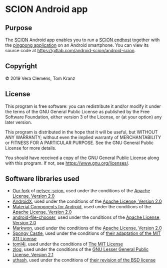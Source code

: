 # SCION Android app
## Purpose
The [SCION](https://www.scion-architecture.net/) Android app enables you to run a [SCION endhost](https://netsec-ethz.github.io/scion-tutorials/general_scion_configuration/setup_endhost/) together with the [pingpong application](https://netsec-ethz.github.io/scion-tutorials/general_scion_configuration/verifying_scion_installation/#run-pingpong-client) on an Android smartphone.
You can view its source code at <https://gitlab.com/android-scion/android-scion>.

## Copyright
© 2019 Vera Clemens, Tom Kranz

## License
This program is free software: you can redistribute it and/or modify it under the terms of the GNU General Public License as published by the Free Software Foundation, either version 3 of the License, or (at your option) any later version.

This program is distributed in the hope that it will be useful, but WITHOUT ANY WARRANTY; without even the implied warranty of MERCHANTABILITY or FITNESS FOR A PARTICULAR PURPOSE.
See the GNU General Public License for more details.

You should have received a copy of the GNU General Public License along with this program.  If not, see <https://www.gnu.org/licenses/>.

## Software libraries used
- [Our fork](https://gitlab.com/android-scion/gobind-scion) of [netsec-scion](https://github.com/netsec-ethz/netsec-scion), used under the conditions of the [Apache License, Version 2.0](https://gitlab.com/android-scion/gobind-scion/blob/scionlab/LICENSE)
- [AndroidX](https://developer.android.com/jetpack/androidx), used under the conditions of the [Apache License, Version 2.0](https://android.googlesource.com/platform/frameworks/support/+/androidx-master-dev/LICENSE.txt)
- [Material Components for Android](https://material.io/develop/android/), used under the conditions of the [Apache License, Version 2.0](https://github.com/material-components/material-components-android/blob/master/LICENSE)
- [android-file-chooser](https://github.com/hedzr/android-file-chooser), used under the conditions of the [Apache License, Version 2.0](https://github.com/hedzr/android-file-chooser/blob/master/LICENSE)
- [Markwon](https://noties.io/Markwon/), used under the conditions of the [Apache License, Version 2.0](https://github.com/noties/Markwon/blob/master/LICENSE)
- [Spongy Castle](https://rtyley.github.io/spongycastle/), used under the conditions of [their adaptation of the MIT X11 License](https://github.com/rtyley/spongycastle/blob/spongy-master/LICENSE.html)
- [toml4j](https://github.com/mwanji/toml4j), used under the conditions of [The MIT License](https://github.com/mwanji/toml4j/blob/master/LICENSE)
- [zlog](https://hardysimpson.github.io/zlog/), used under the conditions of the [GNU Lesser General Public License, Version 2.1](https://github.com/HardySimpson/zlog/blob/master/COPYING)
- [uthash](https://troydhanson.github.io/uthash/), used under the conditions of [their revision of the BSD license](https://github.com/troydhanson/uthash/blob/master/LICENSE)

